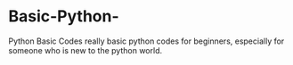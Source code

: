# Basic-Python-
Python Basic Codes 
really basic python codes for beginners, especially for someone who is new to the python world. 
